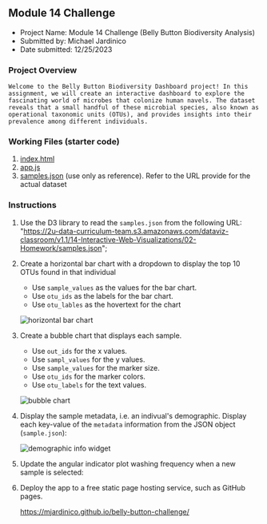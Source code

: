 ##  Module 14 Challenge
* Project Name: Module 14 Challenge (Belly Button Biodiversity Analysis)
* Submitted by: Michael Jardinico
* Date submitted: 12/25/2023

### Project Overview
`Welcome to the Belly Button Biodiversity Dashboard project! In this assignment, we will create an interactive dashboard to explore the fascinating world of microbes that colonize human navels. The dataset reveals that a small handful of these microbial species, also known as operational taxonomic units (OTUs), and provides insights into their prevalence among different individuals.`

### Working Files (starter code)
1. [index.html](https://github.com/mjardinico/belly-button-challenge/blob/main/index.html)
2. [app.js](https://github.com/mjardinico/belly-button-challenge/blob/main/static/js/app.js)
3. [samples.json](https://github.com/mjardinico/belly-button-challenge/blob/main/samples.json) (use only as reference). Refer to the URL provide for the actual dataset 

### Instructions
1. Use the D3 library to read the `samples.json` from the following URL:
   "https://2u-data-curriculum-team.s3.amazonaws.com/dataviz-classroom/v1.1/14-Interactive-Web-Visualizations/02-Homework/samples.json";

2. Create a horizontal bar chart with a dropdown to display the top 10 OTUs found in that individual
    - Use `sample_values` as the values for the bar chart.
    - Use `otu_ids` as the labels for the bar chart.
    - Use `otu_lables` as the hovertext for the chart

    <!-- Add an image here -->
    ![horizontal bar chart](https://github.com/mjardinico/belly-button-challenge/blob/main/Resources/bar-chart.png)

3. Create a bubble chart that displays each sample.
    - Use `out_ids` for the x values.
    - Use `sampl_values` for the y values.
    - Use `sample_values` for the marker size.
    - Use `otu_ids` for the marker colors.
    - Use `otu_labels` for the text values.

    <!-- Add an image here -->
    ![bubble chart](https://github.com/mjardinico/belly-button-challenge/blob/main/Resources/bubble-chart.png)

4. Display the sample metadata, i.e. an indivual's demographic. Display each key-value of the `metadata` information from the JSON object (`sample.json`):

    <!-- Add an image here -->
    ![demographic info widget](https://github.com/mjardinico/belly-button-challenge/blob/main/Resources/drop-down-demographic-info.png)

5. Update the angular indicator plot washing frequency when a new sample is selected:

    <!-- Add an image here -->
    <!-- ![Belly Button Biodiversity Dashboard](https://github.com/mjardinico/belly-button-challenge/blob/main/Resources/belly-button-washing-frequency.png) -->

6. Deploy the app to a free static page hosting service, such as GitHub pages. 

    <!-- Provide a link to the webpage here -->
    https://mjardinico.github.io/belly-button-challenge/ 


<!-- END OF CODE -->